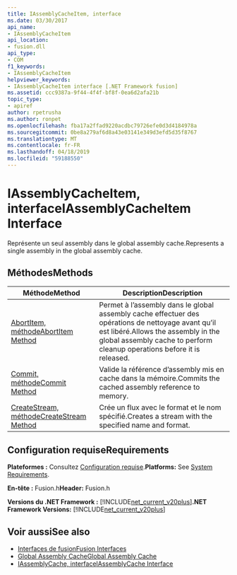 ```yaml
---
title: IAssemblyCacheItem, interface
ms.date: 03/30/2017
api_name:
- IAssemblyCacheItem
api_location:
- fusion.dll
api_type:
- COM
f1_keywords:
- IAssemblyCacheItem
helpviewer_keywords:
- IAssemblyCacheItem interface [.NET Framework fusion]
ms.assetid: ccc9387a-9f44-4f4f-bf8f-0ea6d2afa21b
topic_type:
- apiref
author: rpetrusha
ms.author: ronpet
ms.openlocfilehash: fba17a2ffad9220acdbc79726efe0d3d4184978a
ms.sourcegitcommit: 0be8a279af6d8a43e03141e349d3efd5d35f8767
ms.translationtype: MT
ms.contentlocale: fr-FR
ms.lasthandoff: 04/18/2019
ms.locfileid: "59188550"
---
```

# <a name="iassemblycacheitem-interface"></a><span data-ttu-id="5904a-102">IAssemblyCacheItem, interface</span><span class="sxs-lookup"><span data-stu-id="5904a-102">IAssemblyCacheItem Interface</span></span>
<span data-ttu-id="5904a-103">Représente un seul assembly dans le global assembly cache.</span><span class="sxs-lookup"><span data-stu-id="5904a-103">Represents a single assembly in the global assembly cache.</span></span>  
  
## <a name="methods"></a><span data-ttu-id="5904a-104">Méthodes</span><span class="sxs-lookup"><span data-stu-id="5904a-104">Methods</span></span>  
  
|<span data-ttu-id="5904a-105">Méthode</span><span class="sxs-lookup"><span data-stu-id="5904a-105">Method</span></span>|<span data-ttu-id="5904a-106">Description</span><span class="sxs-lookup"><span data-stu-id="5904a-106">Description</span></span>|  
|------------|-----------------|  
|[<span data-ttu-id="5904a-107">AbortItem, méthode</span><span class="sxs-lookup"><span data-stu-id="5904a-107">AbortItem Method</span></span>](../../../../docs/framework/unmanaged-api/fusion/iassemblycacheitem-abortitem-method.md)|<span data-ttu-id="5904a-108">Permet à l’assembly dans le global assembly cache effectuer des opérations de nettoyage avant qu’il est libéré.</span><span class="sxs-lookup"><span data-stu-id="5904a-108">Allows the assembly in the global assembly cache to perform cleanup operations before it is released.</span></span>|  
|[<span data-ttu-id="5904a-109">Commit, méthode</span><span class="sxs-lookup"><span data-stu-id="5904a-109">Commit Method</span></span>](../../../../docs/framework/unmanaged-api/fusion/iassemblycacheitem-commit-method.md)|<span data-ttu-id="5904a-110">Valide la référence d’assembly mis en cache dans la mémoire.</span><span class="sxs-lookup"><span data-stu-id="5904a-110">Commits the cached assembly reference to memory.</span></span>|  
|[<span data-ttu-id="5904a-111">CreateStream, méthode</span><span class="sxs-lookup"><span data-stu-id="5904a-111">CreateStream Method</span></span>](../../../../docs/framework/unmanaged-api/fusion/iassemblycacheitem-createstream-method.md)|<span data-ttu-id="5904a-112">Crée un flux avec le format et le nom spécifié.</span><span class="sxs-lookup"><span data-stu-id="5904a-112">Creates a stream with the specified name and format.</span></span>|  
  
## <a name="requirements"></a><span data-ttu-id="5904a-113">Configuration requise</span><span class="sxs-lookup"><span data-stu-id="5904a-113">Requirements</span></span>  
 <span data-ttu-id="5904a-114">**Plateformes :** Consultez [Configuration requise](../../../../docs/framework/get-started/system-requirements.md).</span><span class="sxs-lookup"><span data-stu-id="5904a-114">**Platforms:** See [System Requirements](../../../../docs/framework/get-started/system-requirements.md).</span></span>  
  
 <span data-ttu-id="5904a-115">**En-tête :** Fusion.h</span><span class="sxs-lookup"><span data-stu-id="5904a-115">**Header:** Fusion.h</span></span>  
  
 <span data-ttu-id="5904a-116">**Versions du .NET Framework :** [!INCLUDE[net_current_v20plus](../../../../includes/net-current-v20plus-md.md)]</span><span class="sxs-lookup"><span data-stu-id="5904a-116">**.NET Framework Versions:** [!INCLUDE[net_current_v20plus](../../../../includes/net-current-v20plus-md.md)]</span></span>  
  
## <a name="see-also"></a><span data-ttu-id="5904a-117">Voir aussi</span><span class="sxs-lookup"><span data-stu-id="5904a-117">See also</span></span>

- [<span data-ttu-id="5904a-118">Interfaces de fusion</span><span class="sxs-lookup"><span data-stu-id="5904a-118">Fusion Interfaces</span></span>](../../../../docs/framework/unmanaged-api/fusion/fusion-interfaces.md)
- [<span data-ttu-id="5904a-119">Global Assembly Cache</span><span class="sxs-lookup"><span data-stu-id="5904a-119">Global Assembly Cache</span></span>](../../../../docs/framework/app-domains/gac.md)
- [<span data-ttu-id="5904a-120">IAssemblyCache, interface</span><span class="sxs-lookup"><span data-stu-id="5904a-120">IAssemblyCache Interface</span></span>](../../../../docs/framework/unmanaged-api/fusion/iassemblycache-interface.md)
